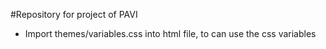 #Repository for project of PAVI

- Import themes/variables.css into html file, to can use the css variables